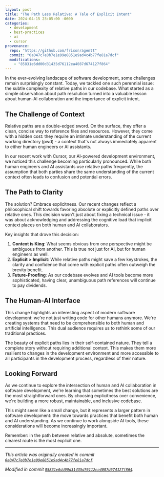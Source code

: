 ```yaml
---
layout: post
title: "The Path Less Relative: A Tale of Explicit Intent"
date: 2024-04-15 23:05:00 -0600
categories:
  - development
  - best-practices
  - ai
  - cursor
provenance:
  repo: "https://github.com/frison/agentt"
  commit: "0a047c7e0b7e1e99e8851e9ad4c4b77fe81a7dcf"
  modifications:
    - "85831e6dd00d31435d76112ea4087d674127f864"
---
```


In the ever-evolving landscape of software development, some challenges remain surprisingly constant. Today, we tackled one such perennial issue: the subtle complexity of relative paths in our codebase. What started as a simple observation about path resolution turned into a valuable lesson about human-AI collaboration and the importance of explicit intent.

## The Challenge of Context

Relative paths are a double-edged sword. On the surface, they offer a clean, concise way to reference files and resources. However, they come with a hidden cost: they require an intimate understanding of the current working directory (pwd) - a context that's not always immediately apparent to either human engineers or AI assistants.

In our recent work with Cursor, our AI-powered development environment, we noticed this challenge becoming particularly pronounced. While both human engineers and AI assistants use relative paths frequently, the assumption that both parties share the same understanding of the current context often leads to confusion and potential errors.

## The Path to Clarity

The solution? Embrace explicitness. Our recent changes reflect a philosophical shift towards favoring absolute or explicitly defined paths over relative ones. This decision wasn't just about fixing a technical issue - it was about acknowledging and addressing the cognitive load that implicit context places on both human and AI collaborators.

Key insights that drove this decision:

1. **Context is King**: What seems obvious from one perspective might be ambiguous from another. This is true not just for AI, but for human engineers as well.
2. **Explicit > Implicit**: While relative paths might save a few keystrokes, the clarity and confidence that come with explicit paths often outweigh the brevity benefit.
3. **Future-Proofing**: As our codebase evolves and AI tools become more sophisticated, having clear, unambiguous path references will continue to pay dividends.

## The Human-AI Interface

This change highlights an interesting aspect of modern software development: we're not just writing code for other humans anymore. We're creating systems that need to be comprehensible to both human and artificial intelligence. This dual audience requires us to rethink some of our traditional practices.

The beauty of explicit paths lies in their self-contained nature. They tell a complete story without requiring additional context. This makes them more resilient to changes in the development environment and more accessible to all participants in the development process, regardless of their nature.

## Looking Forward

As we continue to explore the intersection of human and AI collaboration in software development, we're learning that sometimes the best solutions are the most straightforward ones. By choosing explicitness over convenience, we're building a more robust, maintainable, and inclusive codebase.

This might seem like a small change, but it represents a larger pattern in software development: the move towards practices that benefit both human and AI understanding. As we continue to work alongside AI tools, these considerations will become increasingly important.

Remember: in the path between relative and absolute, sometimes the clearest route is the most explicit one.

---

*This article was originally created in commit [`0a047c7e0b7e1e99e8851e9ad4c4b77fe81a7dcf`](https://github.com/frison/agentt/commit/0a047c7e0b7e1e99e8851e9ad4c4b77fe81a7dcf).*

*Modified in commit [`85831e6dd00d31435d76112ea4087d674127f864`](https://github.com/frison/agentt/commit/85831e6dd00d31435d76112ea4087d674127f864).*